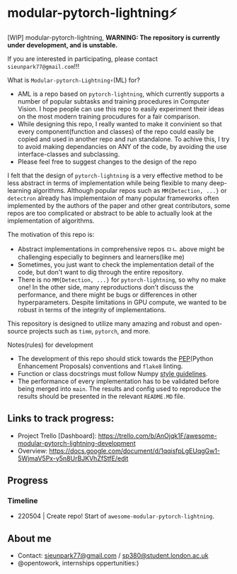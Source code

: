 # modular-pytorch-lightning⚡️
[WIP] modular-pytorch-lightning, **WARNING: The repository is currently under development, and is unstable.**

If you are interested in participating, please contact `sieunpark77@gmail.com`!!!

What is `Modular-pytorch-Lightning⚡️`(ML) for?
- AML is a repo based on `pytorch-lightning`, which currently supports a number of popular subtasks and training procedures in Computer Vision. I hope people can use this repo to easily experiment their ideas on the most modern training procudures for a fair comparison.
- While designing this repo, I really wanted to make it convinient so that every component(function and classes) of the repo could easily be copied and used in another repo and run standalone. To achive this, I try to avoid making dependancies on ANY of the code, by avoiding the use interface-classes and subclassing.
- Please feel free to suggest changes to the design of the repo

I felt that the design of `pytorch-lightning` is a very effective method to be less abstract in terms of implementation while being flexible to many deep-learning algorithms. 
Although popular repos such as `MM{Detection, ...}` or `detectron` already has implementaion of many popular frameworks often implemented by the authors of the paper and other
great contributors, some repos are too complicated or abstract to be able to actually look at the implementation of algorithms. 

The motivation of this repo is:
- Abstract implementations in comprehensive repos ㅁㄴ above might be challenging especially to beginners and learners(like me)
- Sometimes, you just want to check the implementation detail of the code, but don't want to dig through the entire repository.
- There is no `MM{Detection, ...}` for `pytorch-lightning`, so why no make one!
In the other side, many reproductions don't discuss the performance, and there might be bugs or differences in other hyperparameters. Despite limitations in GPU compute, we wanted to be robust in terms of the integrity of implementations.

This repository is designed to utilize many amazing and robust and open-source projects such as `timm`, `pytorch`, and more. 

Notes(rules) for development
- The development of this repo should stick towards the [PEP](https://peps.python.org/)(Python Enhancement Proposals) conventions and `flake8` linting.
- Function or class docstrings must follow Numpy [style guidelines](https://numpydoc.readthedocs.io/en/latest/format.html).
- The performance of every implementation has to be validated before being merged into `main`. The results and config used to reproduce the results should be presented in the relevant `README.MD` file.

## Links to track progress:

- Project Trello \[Dashboard\]: https://trello.com/b/AnOjqk1F/awesome-modular-pytorch-lightning-development
- Overview: https://docs.google.com/document/d/1qqisfpLgEUqgGw1-5WjmaV5Px-y5n8UrBJKVhZfStfE/edit

## Progress


### Timeline

- 220504 | Create repo! Start of `awesome-modular-pytorch-lightning`.

## About me

- Contact: sieunpark77@gmail.com / sp380@student.london.ac.uk
- @opentowork, internships oppertunities:)
